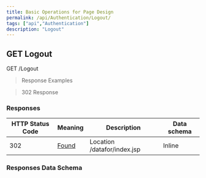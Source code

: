 ```yaml
---
title: Basic Operations for Page Design
permalink: /api/Authentication/Logout/
tags: ["api","Authentication"]
description: "Logout"
---
```


## GET Logout

GET /Logout

> Response Examples

> 302 Response

### Responses

|HTTP Status Code |Meaning| Description                |Data schema|
|---|---|----------------------------|---|
|302|[Found](https://tools.ietf.org/html/rfc7231#section-6.4.3)|Location /datafor/index.jsp |Inline|

### Responses Data Schema

